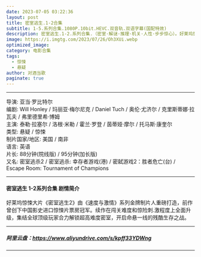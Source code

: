 ```yaml
---
date: 2023-07-05 03:22:36
layout: post
title: 密室逃生.1-2合集
subtitle: 1-5.系列合集.1080P.10bit.HEVC.双音轨.双语字幕(国配特效) 
description: 密室逃生.1-2.系列合集.（密室·解谜·推理·机关·人性·步步惊心）。好莱坞惊悚大片《密室逃生2》由《速度与激情》系列金牌制片人重磅打造，前作曾创下中国影史进口惊悚片票房冠军...
image: https://i.imgtg.com/2023/07/26/Oh3XUi.webp
optimized_image: 
category: 电影合集
tags:
  - 惊悚
  - 悬疑
author: 对酒当歌
paginate: true
---
```



---

导演: 亚当·罗比特尔  
编剧: Will Honley / 玛丽亚·梅尔尼克 / Daniel Tuch / 奥伦·尤济尔 / 克里斯蒂娜·拉瓦夫 / 弗里德里希·博姆  
主演: 泰勒·拉塞尔 / 洛根·米勒 / 霍兰·罗登 / 茵蒂娅·摩尔 / 托马斯·康奎尔  
类型: 悬疑 / 惊悚  
制片国家/地区: 美国 / 南非  
语言: 英语  
片长: 88分钟(院线版) / 95分钟(加长版)  
又名: 密室逃杀2 / 密室逃杀: 幸存者游戏(港) / 密弑游戏2：胜者危亡(台) / Escape Room: Tournament of Champions  

---

#### 密室逃生 1-2系列合集 剧情简介

好莱坞惊悚大片《密室逃生2》由《速度与激情》系列金牌制片人重磅打造，前作曾创下中国影史进口惊悚片票房冠军。续作在闯关难度和惊险刺.激程度上全面升级，集结全球顶级玩家合力解锁超高难度密室，开启命悬一线的残酷生存之战。

---

##### 阿里云盘：<https://www.aliyundrive.com/s/kpff33YDWng>

---
